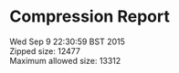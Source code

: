 # Compression Report

Wed Sep  9 22:30:59 BST 2015
<br />Zipped size: 12477
<br />Maximum allowed size: 13312

